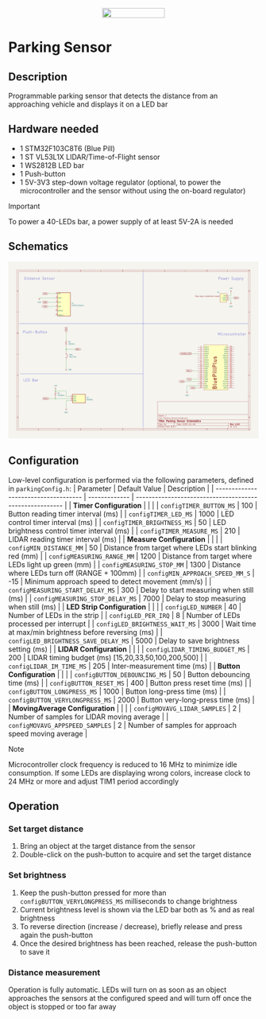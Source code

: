 <p align="center"> <img src="https://github.com/Tellicious/ADV-utils/assets/9076397/3ec512f1-2de6-4226-bc07-e4bfdd686a28" width=50% height=50%> </p>

# Parking Sensor

## Description
Programmable parking sensor that detects the distance from an approaching vehicle and displays it on a LED bar

## Hardware needed
- 1 STM32F103C8T6 (Blue Pill)
- 1 ST VL53L1X LIDAR/Time-of-Flight sensor
- 1 WS2812B LED bar
- 1 Push-button
- 1 5V-3V3 step-down voltage regulator (optional, to power the microcontroller and the sensor without using the on-board regulator)
> [!IMPORTANT]  
> To power a 40-LEDs bar, a power supply of at least 5V-2A is needed

## Schematics
![Schematics](Schematics/SchematicsImage.png)

## Configuration
Low-level configuration is performed via the following parameters, defined in `parkingConfig.h`:
| Parameter                            | Default Value | Description                                             |
| ------------------------------------ | ------------- | ------------------------------------------------------- |
| **Timer Configuration**              |               |                                                         |
| `configTIMER_BUTTON_MS`              | 100           | Button reading timer interval (ms)                      |
| `configTIMER_LED_MS`                 | 1000          | LED control timer interval (ms)                         |
| `configTIMER_BRIGHTNESS_MS`          | 50            | LED brightness control timer interval (ms)              |
| `configTIMER_MEASURE_MS`             | 210           | LIDAR reading timer interval (ms)                       |
| **Measure Configuration**            |               |                                                         |
| `configMIN_DISTANCE_MM`              | 50            | Distance from target where LEDs start blinking red (mm) |
| `configMEASURING_RANGE_MM`           | 1200          | Distance from target where LEDs light up green (mm)     |
| `configMEASURING_STOP_MM`            | 1300          | Distance where LEDs turn off (RANGE + 100mm)            |
| `configMIN_APPROACH_SPEED_MM_S`      | -15           | Minimum approach speed to detect movement (mm/s)        |
| `configMEASURING_START_DELAY_MS`     | 300           | Delay to start measuring when still (ms)                |
| `configMEASURING_STOP_DELAY_MS`      | 7000          | Delay to stop measuring when still (ms)                 |
| **LED Strip Configuration**          |               |                                                         |
| `configLED_NUMBER`                   | 40            | Number of LEDs in the strip                             |
| `configLED_PER_IRQ`                  | 8             | Number of LEDs processed per interrupt                  |
| `configLED_BRIGHTNESS_WAIT_MS`       | 3000          | Wait time at max/min brightness before reversing (ms)   |
| `configLED_BRIGHTNESS_SAVE_DELAY_MS` | 5000          | Delay to save brightness setting (ms)                   |
| **LIDAR Configuration**              |               |                                                         |
| `configLIDAR_TIMING_BUDGET_MS`       | 200           | LIDAR timing budget (ms) [15,20,33,50,100,200,500]      |
| `configLIDAR_IM_TIME_MS`             | 205           | Inter-measurement time (ms)                             |
| **Button Configuration**             |               |                                                         |
| `configBUTTON_DEBOUNCING_MS`         | 50            | Button debouncing time (ms)                             |
| `configBUTTON_RESET_MS`              | 400           | Button press reset time (ms)                            |
| `configBUTTON_LONGPRESS_MS`          | 1000          | Button long-press time (ms)                             |
| `configBUTTON_VERYLONGPRESS_MS`      | 2000          | Button very-long-press time (ms)                        |
| **MovingAverage Configuration**      |               |                                                         |
| `configMOVAVG_LIDAR_SAMPLES`         | 2             | Number of samples for LIDAR moving average              |
| `configMOVAVG_APPSPEED_SAMPLES`      | 2             | Number of samples for approach speed moving average     |

> [!NOTE]
> Microcontroller clock frequency is reduced to 16 MHz to minimize idle consumption.
> If some LEDs are displaying wrong colors, increase clock to 24 MHz or more and adjust TIM1 period accordingly

## Operation
### Set target distance
1. Bring an object at the target distance from the sensor
2. Double-click on the push-button to acquire and set the target distance
### Set brightness
1. Keep the push-button pressed for more than `configBUTTON_VERYLONGPRESS_MS` milliseconds to change brightness
2. Current brightness level is shown via the LED bar both as % and as real brightness
3. To reverse direction (increase / decrease), briefly release and press again the push-button
4. Once the desired brightness has been reached, release the push-button to save it
### Distance measurement
Operation is fully automatic. LEDs will turn on as soon as an object approaches the sensors at the configured speed and will turn off once the object is stopped or too far away